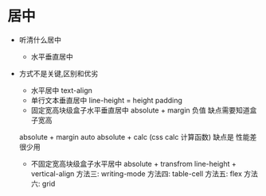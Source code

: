 # 居中

- 听清什么居中
    - 水平垂直居中
- 方式不是关键,区别和优劣
    - 水平居中 text-align
    - 单行文本垂直居中 line-height = height padding
    - 固定宽高块级盒子水平垂直居中 absolute + margin 负值
        缺点需要知道盒子宽高
   
    absolute + margin  auto
    absolute + calc (css calc 计算函数)
    缺点是 性能差 很少用

     - 不固定宽高块级盒子水平居中
        absolute + transfrom 
        line-height + vertical-align
        方法三: writing-mode
        方法四: table-cell
        方法五: flex
        方法六: grid


    





